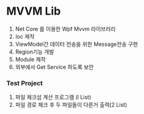 # MVVM Lib

1. Net Core 를 이용한 Wpf Mvvm 라이브러리
2. Ioc 제작
3. ViewModel간 데이터 전송을 위한 Message전송 구현
4. Region기능 개발
5. Module 제작 
6. 외부에서 Get Service 하도록 보안


### Test Project
1. 파일 체크섬 계산 프로그램 (l List)
2. 파일 경로 체크 후 두 파일들이 다른거 출력(2 List)
